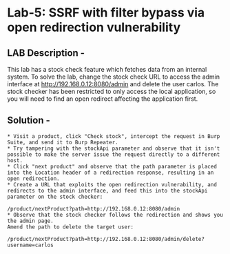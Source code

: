 # Lab-5: SSRF with filter bypass via open redirection vulnerability
## LAB Description - 
This lab has a stock check feature which fetches data from an internal system. To solve the lab, change the stock check URL to access the admin interface at http://192.168.0.12:8080/admin and delete the user carlos. The stock checker has been restricted to only access the local application, so you will need to find an open redirect affecting the application first.

## Solution - 
    * Visit a product, click "Check stock", intercept the request in Burp Suite, and send it to Burp Repeater.
    * Try tampering with the stockApi parameter and observe that it isn't possible to make the server issue the request directly to a different host.
    * Click "next product" and observe that the path parameter is placed into the Location header of a redirection response, resulting in an open redirection.
    * Create a URL that exploits the open redirection vulnerability, and redirects to the admin interface, and feed this into the stockApi parameter on the stock checker:

    /product/nextProduct?path=http://192.168.0.12:8080/admin
    * Observe that the stock checker follows the redirection and shows you the admin page.
    Amend the path to delete the target user:

    /product/nextProduct?path=http://192.168.0.12:8080/admin/delete?username=carlos